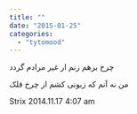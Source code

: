 ```yaml
---
title: ""
date: "2015-01-25"
categories: 
  - "tytomood"
---
```


ﭼﺮﺥ ﺑﺮﻫﻢ ﺯﻧﻢ ﺍﺭ ﻏﯿﺮ ﻣﺮﺍﺩﻡ ﮔﺮﺩﺩ

ﻣﻦ ﻧﻪ ﺁﻧﻢ ﮐﻪ ﺯﺑﻮﻧﯽ ﮐﺸﻢ ﺍﺯ ﭼﺮﺥ ﻓﻠﮏ

Strix 2014.11.17 4:07 am
